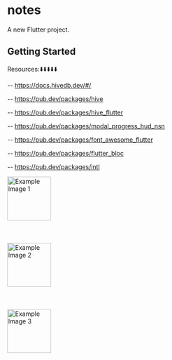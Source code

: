 # notes

A new Flutter project.

## Getting Started

Resources:⬇️⬇️⬇️⬇️⬇️

-- https://docs.hivedb.dev/#/

-- https://pub.dev/packages/hive

-- https://pub.dev/packages/hive_flutter

-- https://pub.dev/packages/modal_progress_hud_nsn

-- https://pub.dev/packages/font_awesome_flutter

-- https://pub.dev/packages/flutter_bloc

-- https://pub.dev/packages/intl


<img src="assets/images/screenshot-1698175702219.png" alt="Example Image 1" width="100" height="100">
<br></br><br></br>
<img src="assets/images/screenshot-1698175702219.png" alt="Example Image 2" width="100" height="100">
<br></br><br></br>
<img src="assets/images/screenshot-1698175702219.png" alt="Example Image 3" width="100" height="100" >
